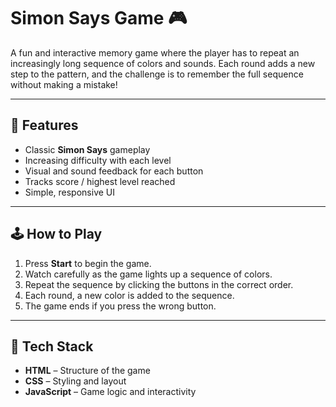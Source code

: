 # Simon Says Game 🎮

A fun and interactive memory game where the player has to repeat an increasingly long sequence of colors and sounds. Each round adds a new step to the pattern, and the challenge is to remember the full sequence without making a mistake!

---

## 📌 Features
- Classic **Simon Says** gameplay
- Increasing difficulty with each level
- Visual and sound feedback for each button
- Tracks score / highest level reached
- Simple, responsive UI

---

## 🕹️ How to Play
1. Press **Start** to begin the game.
2. Watch carefully as the game lights up a sequence of colors.
3. Repeat the sequence by clicking the buttons in the correct order.
4. Each round, a new color is added to the sequence.
5. The game ends if you press the wrong button.

---

## 🚀 Tech Stack
- **HTML** – Structure of the game
- **CSS** – Styling and layout
- **JavaScript** – Game logic and interactivity
